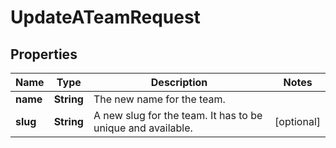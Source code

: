 

# UpdateATeamRequest


## Properties

| Name | Type | Description | Notes |
|------------ | ------------- | ------------- | -------------|
|**name** | **String** | The new name for the team. |  |
|**slug** | **String** | A new slug for the team. It has to be unique and available. |  [optional] |



